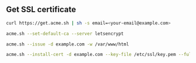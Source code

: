 ## Get SSL certificate

```bash
curl https://get.acme.sh | sh -s email=<your-email@example.com>
```

```bash
acme.sh --set-default-ca --server letsencrypt
```

```bash
acme.sh --issue -d example.com -w /var/www/html
```

```bash
acme.sh --install-cert -d example.com --key-file /etc/ssl/key.pem --fullchain-file /etc/ssl/cert.pem --reloadcmd "service nginx force-reload"
```